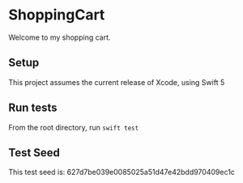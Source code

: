 # ShoppingCart

Welcome to my shopping cart. 

## Setup

This project assumes the current release of Xcode, using Swift 5

## Run tests

From the root directory, run `swift test`

## Test Seed

This test seed is: 627d7be039e0085025a51d47e42bdd970409ec1c


